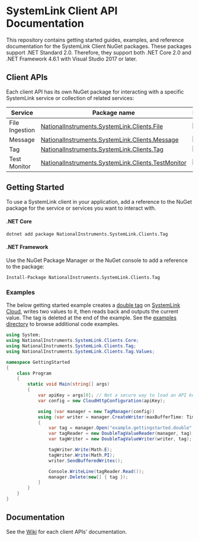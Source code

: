 # SystemLink Client API Documentation

This repository contains getting started guides, examples, and reference
documentation for the SystemLink Client NuGet packages. These packages support
.NET Standard 2.0. Therefore, they support both .NET Core 2.0 and .NET
Framework 4.6.1 with Visual Studio 2017 or later.

## Client APIs

Each client API has its own NuGet package for interacting with a specific
SystemLink service or collection of related services:

| Service | Package name                                   | Package
|---------|------------------------------------------------|------------------
| File Ingestion | [NationalInstruments.SystemLink.Clients.File](https://github.com/ni/systemlink-client-docs/wiki/File) | [![NuGet](https://img.shields.io/nuget/v/NationalInstruments.SystemLink.Clients.File.svg)](https://www.nuget.org/packages/NationalInstruments.SystemLink.Clients.File/)
| Message | [NationalInstruments.SystemLink.Clients.Message](https://github.com/ni/systemlink-client-docs/wiki/Message) | [![NuGet](https://img.shields.io/nuget/v/NationalInstruments.SystemLink.Clients.Message.svg)](https://www.nuget.org/packages/NationalInstruments.SystemLink.Clients.Message/)
| Tag     | [NationalInstruments.SystemLink.Clients.Tag](https://github.com/ni/systemlink-client-docs/wiki/Tag) | [![NuGet](https://img.shields.io/nuget/v/NationalInstruments.SystemLink.Clients.Tag.svg)](https://www.nuget.org/packages/NationalInstruments.SystemLink.Clients.Tag/)
| Test Monitor | [NationalInstruments.SystemLink.Clients.TestMonitor](https://github.com/ni/systemlink-client-docs/wiki/TestMonitor) | [![NuGet](https://img.shields.io/nuget/v/NationalInstruments.SystemLink.Clients.TestMonitor.svg)](https://www.nuget.org/packages/NationalInstruments.SystemLink.Clients.TestMonitor/)

## Getting Started

To use a SystemLink client in your application, add a reference to the NuGet
package for the service or services you want to interact with.

#### .NET Core

```
dotnet add package NationalInstruments.SystemLink.Clients.Tag
```

#### .NET Framework

Use the NuGet Package Manager or the NuGet console to add a reference to the
package:

```
Install-Package NationalInstruments.SystemLink.Clients.Tag
```

### Examples

The below getting started example creates a [double tag](https://github.com/ni/systemlink-client-docs/wiki/Tag) on
[SystemLink Cloud](https://www.systemlinkcloud.com), writes two values to it,
then reads back and outputs the current value. The tag is deleted at the end
of the example. See the [examples directory](examples) to browse additional
code examples.

```csharp
using System;
using NationalInstruments.SystemLink.Clients.Core;
using NationalInstruments.SystemLink.Clients.Tag;
using NationalInstruments.SystemLink.Clients.Tag.Values;

namespace GettingStarted
{
    class Program
    {
        static void Main(string[] args)
        {
            var apiKey = args[0]; // Not a secure way to load an API key.
            var config = new CloudHttpConfiguration(apiKey);

            using (var manager = new TagManager(config))
            using (var writer = manager.CreateWriter(maxBufferTime: TimeSpan.FromSeconds(1)))
            {
                var tag = manager.Open("example.gettingstarted.double", DataType.Double);
                var tagReader = new DoubleTagValueReader(manager, tag);
                var tagWriter = new DoubleTagValueWriter(writer, tag);

                tagWriter.Write(Math.E);
                tagWriter.Write(Math.PI);
                writer.SendBufferedWrites();

                Console.WriteLine(tagReader.Read());
                manager.Delete(new[] { tag });
            }
        }
    }
}
```

## Documentation

See the [Wiki](https://github.com/ni/systemlink-client-docs/wiki) for each
client APIs' documentation.
